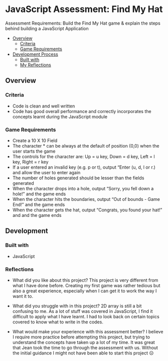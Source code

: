 # JavaScript Assessment: Find My Hat

Assessment Requirements:
Build the Find My Hat game & explain the steps behind building a JavaScript Application

- [Overview](#overview)
  - [Criteria](#criteria)
  - [Game Requirements](#game-requirements)
- [Development Process](#development)
  - [Built with](#built-with)
  - [My Reflections](#reflections)

## Overview

### Criteria
- Code is clean and well written
- Code has good overall performance and correctly incorporates the concepts learnt during the JavaScript module

### Game Requirements
-	Create a 10 X 10 Field
-	The character * can be always at the default of position (0,0) when the user starts the game
-	The controls for the character are: Up = u key, Down = d key, Left = l key, Right = r key
-	If a user entered an invalid key (e.g. p or t), output “Enter (u, d, l or r.) and allow the user to enter again
-	The number of holes generated should be lesser than the fields generated
-	When the character drops into a hole, output “Sorry, you fell down a hole!” and the game ends
-	When the character hits the boundaries, output “Out of bounds - Game End!” and the game ends
-	When the character gets the hat, output “Congrats, you found your hat!” and and the game ends

## Development

### Built with

- JavaScript

### Reflections

- What did you like about this project?
This project is very different from what I have done before. Creating my first game was rather tedious but also a great experience, especially when I can get it to work the way I want it to.

- What did you struggle with in this project?
2D array is still a bit confusing to me. As a lot of stuff was covered in JavaScript, I find it difficult to apply what I have learnt. I had to look back on certain topics covered to know what to write in the codes.

- What would make your experience with this assessment better?
I believe I require more practice before attempting this project, but trying to understand the concepts have taken up a lot of my time. It was great that Jean took the time to go through the assessment with us. Without the initial guidance I might not have been able to start this project ☹
